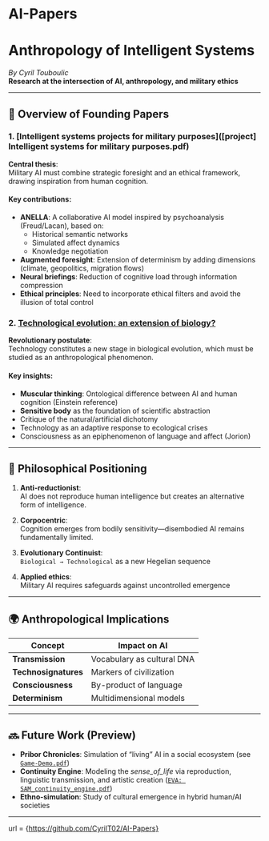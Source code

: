 # AI-Papers
# Anthropology of Intelligent Systems
*By Cyril Touboulic*  
**Research at the intersection of AI, anthropology, and military ethics**

---

## 📜 Overview of Founding Papers

### 1. [Intelligent systems projects for military purposes]([project] Intelligent systems for military purposes.pdf)
**Central thesis**:  
Military AI must combine strategic foresight and an ethical framework, drawing inspiration from human cognition.

#### Key contributions:
- **ANELLA**: A collaborative AI model inspired by psychoanalysis (Freud/Lacan), based on:
  - Historical semantic networks
  - Simulated affect dynamics
  - Knowledge negotiation
- **Augmented foresight**: Extension of determinism by adding dimensions (climate, geopolitics, migration flows)
- **Neural briefings**: Reduction of cognitive load through information compression
- **Ethical principles**: Need to incorporate ethical filters and avoid the illusion of total control

### 2. [Technological evolution: an extension of biology?](Conference_AI.pdf)
**Revolutionary postulate**:  
Technology constitutes a new stage in biological evolution, which must be studied as an anthropological phenomenon.

#### Key insights:
- **Muscular thinking**: Ontological difference between AI and human cognition (Einstein reference)
- **Sensitive body** as the foundation of scientific abstraction
- Critique of the natural/artificial dichotomy
- Technology as an adaptive response to ecological crises
- Consciousness as an epiphenomenon of language and affect (Jorion)

---

## 🧠 Philosophical Positioning
1. **Anti-reductionist**:  
   AI does not reproduce human intelligence but creates an alternative form of intelligence.
   
2. **Corpocentric**:  
   Cognition emerges from bodily sensitivity—disembodied AI remains fundamentally limited.

3. **Evolutionary Continuist**:  
   `Biological → Technological` as a new Hegelian sequence

   
4. **Applied ethics**:  
Military AI requires safeguards against uncontrolled emergence

---

## 🌍 Anthropological Implications
| Concept               | Impact on AI                |
|-----------------------|--------------------------------|
| **Transmission**      | Vocabulary as cultural DNA |
| **Technosignatures**  | Markers of civilization      |
| **Consciousness**        | By-product of language        |
| **Determinism**      | Multidimensional models     |

---

## 🔜 Future Work (Preview)
- **Pribor Chronicles**: Simulation of “living” AI in a social ecosystem (see [`Game-Demo.pdf`](Idées_démo_ludique.pdf))
- **Continuity Engine**: Modeling the *sense_of_life* via reproduction, linguistic transmission, and artistic creation ([`EVA: SAM_continuity_engine.pdf`](SAM_continuity_engine.pdf))
- **Ethno-simulation**: Study of cultural emergence in hybrid human/AI societies

---

url     = {https://github.com/CyrilT02/AI-Papers}
